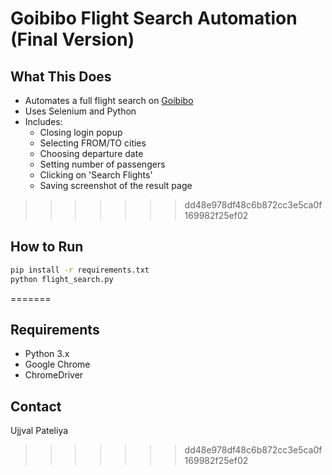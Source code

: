 
# Goibibo Flight Search Automation (Final Version)

## What This Does
- Automates a full flight search on [Goibibo](https://goibibo.com)
- Uses Selenium and Python
- Includes:
  - Closing login popup
  - Selecting FROM/TO cities
  - Choosing departure date
  - Setting number of passengers
  - Clicking on 'Search Flights'
  - Saving screenshot of the result page
>>>>>>> dd48e978df48c6b872cc3e5ca0f169982f25ef02

## How to Run
```bash
pip install -r requirements.txt
python flight_search.py
```
=======
## Requirements
- Python 3.x
- Google Chrome
- ChromeDriver 

## Contact
Ujjval Pateliya
>>>>>>> dd48e978df48c6b872cc3e5ca0f169982f25ef02
